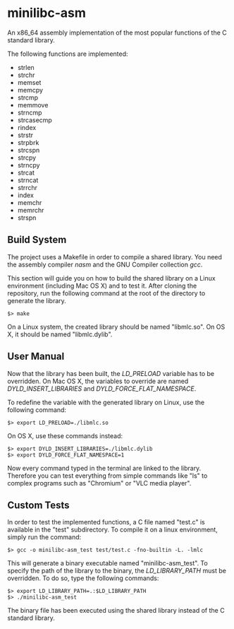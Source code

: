 # minilibc-asm
An x86_64 assembly implementation of the most popular functions of the C standard library.

The following functions are implemented:

* strlen
* strchr
* memset
* memcpy
* strcmp
* memmove
* strncmp
* strcasecmp
* rindex
* strstr
* strpbrk
* strcspn
* strcpy
* strncpy
* strcat
* strncat
* strrchr
* index
* memchr
* memrchr
* strspn

## Build System

The project uses a Makefile in order to compile a shared library.
You need the assembly compiler *nasm* and the GNU Compiler collection *gcc*.

This section will guide you on how to build the shared library on a Linux environment (including Mac OS X) and to
test it.
After cloning the repository, run the following command at the root of the directory to generate the library.

```
$> make
```

On a Linux system, the created library should be named "libmlc.so". On OS X, it should be named "libmlc.dylib".

## User Manual

Now that the library has been built, the *LD_PRELOAD* variable has to be overridden. On Mac OS X, the variables to
override are named *DYLD_INSERT_LIBRARIES* and *DYLD_FORCE_FLAT_NAMESPACE*.

To redefine the variable with the generated library on Linux, use the following command:

```
$> export LD_PRELOAD=./libmlc.so
```

On OS X, use these commands instead:

```
$> export DYLD_INSERT_LIBRARIES=./libmlc.dylib
$> export DYLD_FORCE_FLAT_NAMESPACE=1
```

Now every command typed in the terminal are linked to the library.
Therefore you can test everything from simple commands like "ls" to complex programs
such as "Chromium" or "VLC media player".

## Custom Tests

In order to test the implemented functions, a C file named "test.c" is available in the "test" subdirectory.
To compile it on a linux environment, simply run the command:

```
$> gcc -o minilibc-asm_test test/test.c -fno-builtin -L. -lmlc
```

This will generate a binary executable named "minilibc-asm_test".
To specify the path of the library to the binary, the *LD_LIBRARY_PATH* must be overridden.
To do so, type the following commands:

```
$> export LD_LIBRARY_PATH=.:$LD_LIBRARY_PATH
$> ./minilibc-asm_test
```

The binary file has been executed using the shared library instead of the C standard library.
